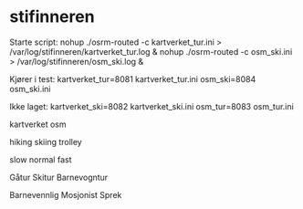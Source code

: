 stifinneren
===========



Starte script:
nohup ./osrm-routed -c kartverket_tur.ini > /var/log/stifinneren/kartverket_tur.log &
nohup ./osrm-routed -c osm_ski.ini > /var/log/stifinneren/osm_ski.log &

Kjører i test:
kartverket_tur=8081 kartverket_tur.ini
osm_ski=8084 osm_ski.ini

Ikke laget:
kartverket_ski=8082 kartverket_ski.ini
osm_tur=8083 osm_tur.ini



kartverket 
osm

hiking
skiing
trolley

slow
normal
fast


Gåtur
Skitur
Barnevogntur

Barnevennlig
Mosjonist
Sprek